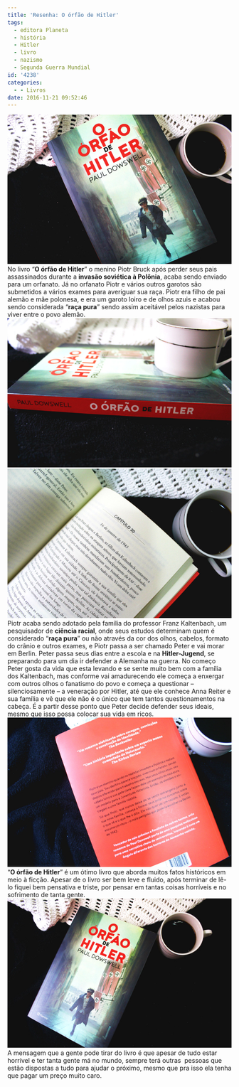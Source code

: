 ```yaml
---
title: 'Resenha: O órfão de Hitler'
tags:
  - editora Planeta
  - história
  - Hitler
  - livro
  - nazismo
  - Segunda Guerra Mundial
id: '4238'
categories:
  - - Livros
date: 2016-11-21 09:52:46
---
```


![Livro O Órfão de Hitler - Paul Dowswell](/images/2016/10/resenha-o-órfão-de-hitler.jpg) No livro “**O órfão de Hitler**” o menino Piotr Bruck após perder seus pais assassinados durante a **invasão soviética à Polônia**, acaba sendo enviado para um orfanato. Já no orfanato Piotr e vários outros garotos são submetidos a vários exames para averiguar sua raça. Piotr era filho de pai alemão e mãe polonesa, e era um garoto loiro e de olhos azuis e acabou sendo considerada “**raça pura**” sendo assim aceitável pelos nazistas para viver entre o povo alemão. ![Resumo do livro O órfão de Hitler](/images/2016/10/lombada-livro-o-órfão-de-hitler.jpg) ![Livro O Órfão de Hitler - resenha](/images/2016/10/página-livro-o-órfão-de-hitler.jpg) Piotr acaba sendo adotado pela família do professor Franz Kaltenbach, um pesquisador de **ciência racial**, onde seus estudos determinam quem é considerado “**raça pura**” ou não através da cor dos olhos, cabelos, formato do crânio e outros exames, e Piotr passa a ser chamado Peter e vai morar em Berlin. Peter passa seus dias entre a escola e na **Hitler-Jugend**, se preparando para um dia ir defender a Alemanha na guerra. No começo Peter gosta da vida que esta levando e se sente muito bem com a família dos Kaltenbach, mas conforme vai amadurecendo ele começa a enxergar com outros olhos o fanatismo do povo e começa a questionar – silenciosamente – a veneração por Hitler, até que ele conhece Anna Reiter e sua família e vê que ele não é o único que tem tantos questionamentos na cabeça. É a partir desse ponto que Peter decide defender seus ideais, mesmo que isso possa colocar sua vida em ricos. ![Resumo do livro O Órfão de Hitler](/images/2016/10/contra-capa-livro-o-órfão-de-hitler.jpg) “**O órfão de Hitler**” é um ótimo livro que aborda muitos fatos históricos em meio à ficção. Apesar de o livro ser bem leve e fluido, após terminar de lê-lo fiquei bem pensativa e triste, por pensar em tantas coisas horríveis e no sofrimento de tanta gente. ![capa do livro - o órfão de hitler de Paul Dowswell](/images/2016/10/livro-o-órfão-de-hitler-resumo.jpg) A mensagem que a gente pode tirar do livro é que apesar de tudo estar horrível e ter tanta gente má no mundo, sempre terá outras  pessoas que estão dispostas a tudo para ajudar o próximo, mesmo que pra isso ela tenha que pagar um preço muito caro.
